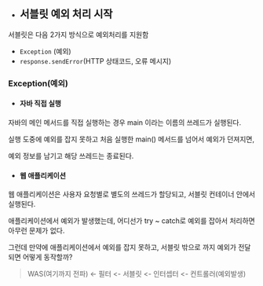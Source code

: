 * ## 서블릿 예외 처리 시작

서블릿은 다음 2가지 방식으로 예외처리를 지원함
* `Exception` (예외) 
* `response.sendError`(HTTP 상태코드, 오류 메시지)

### Exception(예외)

* #### 자바 직접 실행
자바의 메인 메서드를 직접 실행하는 경우 main 이라는 이름의 쓰레드가 실행된다.

실행 도중에 예외를 잡지 못하고 처음 실행한 main() 메서드를 넘어서 예외가 던져지면, 

예외 정보를 남기고 해당 쓰레드는 종료된다.


* ####  웹 애플리케이션
웹 애플리케이션은 사용자 요청별로 별도의 쓰레드가 할당되고, 서블릿 컨테이너 안에서 실행된다.

애플리케이션에서 예외가 발생했는데, 어디선가 try ~ catch로 예외를 잡아서 처리하면 아무런 문제가
없다. 

그런데 만약에 애플리케이션에서 예외를 잡지 못하고, 서블릿 밖으로 까지 예외가 전달되면 어떻게
동작할까?

> WAS(여기까지 전파) <- 필터 <- 서블릿 <- 인터셉터 <- 컨트롤러(예외발생)